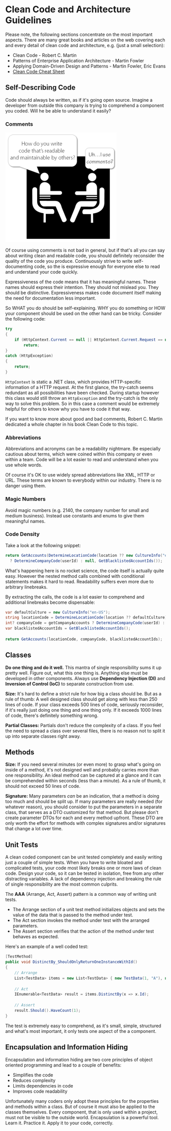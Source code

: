 # Clean Code and Architecture Guidelines

Please note, the following sections concentrate on the most important aspects. There are many great books and articles on the web covering each and every detail of clean code and architecture, e.g. (just a small selection):

- Clean Code - Robert C. Martin
- Patterns of Enterprise Application Architecture - Martin Fowler
- Applying Domain-Driven Design and Patterns - Martin Fowler, Eric Evans
- [Clean Code Cheat Sheet](http://www.planetgeek.ch/wp-content/uploads/2013/06/Clean-Code-V2.2.pdf)

## Self-Describing Code

Code should always be written, as if it's going open source. Imagine a developer from outside this company is trying to comprehend a component you coded. Will he be able to understand it easily?

### Comments

![Comments](img/Comments.png)

Of course using comments is not bad in general, but if that's all you can say about writing clean and readable code, you should definitely reconsider the quality of the code you produce. Continuously strive to write self-documenting code, so the is expressive enough for everyone else to read and understand your code quickly.

Expressiveness of the code means that it has meaningful names. These names should express their intention. They should not mislead you. They should be distinctive. Expressiveness makes code document itself making the need for documentation less important.

So WHAT you do should be self-explaining. WHY you do something or HOW your component should be used on the other hand can be tricky. Consider the following code:

```cs
try
{
	if (HttpContext.Current == null || HttpContext.Current.Request == null)
		return;
}
catch (HttpException)
{
    return;
}
```

`HttpContext` is static a .NET class, which provides HTTP-specific information of a HTTP request. At the first glance, the try-catch seems redundant as all possibilities have been checked. During startup however this class would still throw an `HttpException` and the try-catch is the only way to solve this problem. So in this case a comment would be extremely helpful for others to know why you have to code it that way.

If you want to know more about good and bad comments, Robert C. Martin dedicated a whole chapter in his book Clean Code to this topic.

### Abbreviations

Abbreviations and acronyms can be a readability nightmare. Be especially cautious about terms, which were coined within this company or even within a team. Code will be a lot easier to read and understand when you use whole words.

Of course it's OK to use widely spread abbreviations like XML, HTTP or URL. These terms are known to everybody within our industry. There is no danger using them.

### Magic Numbers

Avoid magic numbers (e.g. 2140, the company number for small and medium business). Instead use constants and enums to give them meaningful names.

### Code Density

Take a look at the following snippet:

```cs
return GetAccounts(DetermineLocationCode(location ?? new CultureInfo("en-US")), getCompanyAccounts
  ? DetermineCompanyCode(userId) : null, GetBlacklistedAccountIds());
```

What's happening here is no rocket science, the code itself is actually quite easy. However the nested method calls combined with conditional statements makes it hard to read. Readability suffers even more due to arbitrary linebreaks.

By extracting the calls, the code is a lot easier to comprehend and additional linebreaks become dispensable:

```cs
var defaultCulture = new CultureInfo("en-US");
string locationCode = DetermineLocationCode(location ?? defaultCulture);
int? companyCode = getCompanyAccounts ? DetermineCompanyCode(userId) : null;
var blacklistedAccountIds = GetBlacklistedAccountIds();

return GetAccounts(locationCode, companyCode, blacklistedAccountIds);
```

## Classes

**Do one thing and do it well.** This mantra of single responsibility sums it up pretty well. Figure out, what this one thing is. Anything else must be developed in other components. Always use **Dependency Injection (DI)** and **Inversion of Control (IoC)** to separate construction from use.

**Size:** It's hard to define a strict rule for how big a class should be. But as a rule of thumb: A well designed class should get along with less than 250 lines of code. If your class exceeds 500 lines of code, seriously reconsider, if it's really just doing one thing and one thing only. If it exceeds 1000 lines of code, there's definitely something wrong.

**Partial Classes:** Partials don't reduce the complexity of a class. If you feel the need to spread a class over several files, there is no reason not to split it up into separate classes right away.

## Methods

**Size:** If you need several minutes (or even more) to grasp what's going on inside of a method, it's not designed well and probably carries more than one responsibility. An ideal method can be captured at a glance and it can be comprehended within seconds (less than a minute). As a rule of thumb, it should not exceed 50 lines of code.

**Signature:** Many parameters *can* be an indication, that a method is doing too much and should be split up. If many parameters are really needed (for whatever reason), you should consider to put the parameters in a separate class, that serves as a DTO customized for that method. But please don't create parameter DTOs for each and every method upfront. These DTO are only worth the effort for methods with complex signatures and/or signatures that change a lot over time.

## Unit Tests

A clean coded component can be unit tested completely and easily writing just a couple of simple tests. When you have to write bloated and complicated tests, your code most likely breaks one or more laws of clean code. Design your code, so it can be tested in isolation, free from any other distracting variables. A lack of dependency injection and breaking the rule of single responsibility are the most common culprits.

The **AAA** (Arrange, Act, Assert) pattern is a common way of writing unit tests.
- The Arrange section of a unit test method initializes objects and sets the value of the data that is passed to the method under test.
- The Act section invokes the method under test with the arranged parameters.
- The Assert section verifies that the action of the method under test behaves as expected.

Here's an example of a well coded test:

```cs
[TestMethod]
public void DistinctBy_ShouldOnlyReturnOneInstanceWithId()
{
    // Arrange
    List<TestData> items = new List<TestData> { new TestData(1, "A"), new TestData(1, "A") };

    // Act
    IEnumerable<TestData> result = items.DistinctBy(x => x.Id);

    // Assert
    result.Should().HaveCount(1);
}
```

The test is extremely easy to comprehend, as it's small, simple, structured and what's most important, it only tests one aspect of the a component.

## Encapsulation and Information Hiding

Encapsulation and information hiding are two core principles of object oriented programming and lead to a couple of benefits:

- Simplifies the code
- Reduces complexity
- Limits dependencies in code
- Improves code readability

Unfortunately many coders only adopt these principles for the properties and methods within a class. But of course it must also be applied to the classes themselves. Every component, that is only used within a project, must not be visible to the outside world. Encapsulation is a powerful tool. Learn it. Practice it. Apply it to your code, correctly.
